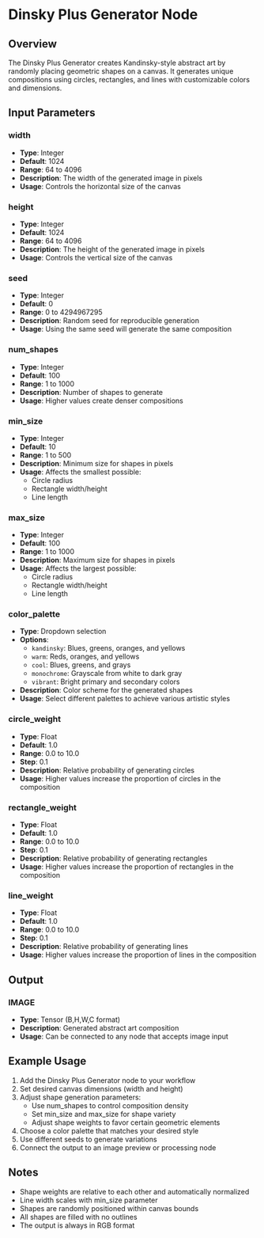 # Dinsky Plus Generator Node

## Overview
The Dinsky Plus Generator creates Kandinsky-style abstract art by randomly placing geometric shapes on a canvas. It generates unique compositions using circles, rectangles, and lines with customizable colors and dimensions.

## Input Parameters

### width
- **Type**: Integer
- **Default**: 1024
- **Range**: 64 to 4096
- **Description**: The width of the generated image in pixels
- **Usage**: Controls the horizontal size of the canvas

### height
- **Type**: Integer
- **Default**: 1024
- **Range**: 64 to 4096
- **Description**: The height of the generated image in pixels
- **Usage**: Controls the vertical size of the canvas

### seed
- **Type**: Integer
- **Default**: 0
- **Range**: 0 to 4294967295
- **Description**: Random seed for reproducible generation
- **Usage**: Using the same seed will generate the same composition

### num_shapes
- **Type**: Integer
- **Default**: 100
- **Range**: 1 to 1000
- **Description**: Number of shapes to generate
- **Usage**: Higher values create denser compositions

### min_size
- **Type**: Integer
- **Default**: 10
- **Range**: 1 to 500
- **Description**: Minimum size for shapes in pixels
- **Usage**: Affects the smallest possible:
  - Circle radius
  - Rectangle width/height
  - Line length

### max_size
- **Type**: Integer
- **Default**: 100
- **Range**: 1 to 1000
- **Description**: Maximum size for shapes in pixels
- **Usage**: Affects the largest possible:
  - Circle radius
  - Rectangle width/height
  - Line length

### color_palette
- **Type**: Dropdown selection
- **Options**:
  - `kandinsky`: Blues, greens, oranges, and yellows
  - `warm`: Reds, oranges, and yellows
  - `cool`: Blues, greens, and grays
  - `monochrome`: Grayscale from white to dark gray
  - `vibrant`: Bright primary and secondary colors
- **Description**: Color scheme for the generated shapes
- **Usage**: Select different palettes to achieve various artistic styles

### circle_weight
- **Type**: Float
- **Default**: 1.0
- **Range**: 0.0 to 10.0
- **Step**: 0.1
- **Description**: Relative probability of generating circles
- **Usage**: Higher values increase the proportion of circles in the composition

### rectangle_weight
- **Type**: Float
- **Default**: 1.0
- **Range**: 0.0 to 10.0
- **Step**: 0.1
- **Description**: Relative probability of generating rectangles
- **Usage**: Higher values increase the proportion of rectangles in the composition

### line_weight
- **Type**: Float
- **Default**: 1.0
- **Range**: 0.0 to 10.0
- **Step**: 0.1
- **Description**: Relative probability of generating lines
- **Usage**: Higher values increase the proportion of lines in the composition

## Output

### IMAGE
- **Type**: Tensor (B,H,W,C format)
- **Description**: Generated abstract art composition
- **Usage**: Can be connected to any node that accepts image input

## Example Usage
1. Add the Dinsky Plus Generator node to your workflow
2. Set desired canvas dimensions (width and height)
3. Adjust shape generation parameters:
   - Use num_shapes to control composition density
   - Set min_size and max_size for shape variety
   - Adjust shape weights to favor certain geometric elements
4. Choose a color palette that matches your desired style
5. Use different seeds to generate variations
6. Connect the output to an image preview or processing node

## Notes
- Shape weights are relative to each other and automatically normalized
- Line width scales with min_size parameter
- Shapes are randomly positioned within canvas bounds
- All shapes are filled with no outlines
- The output is always in RGB format
